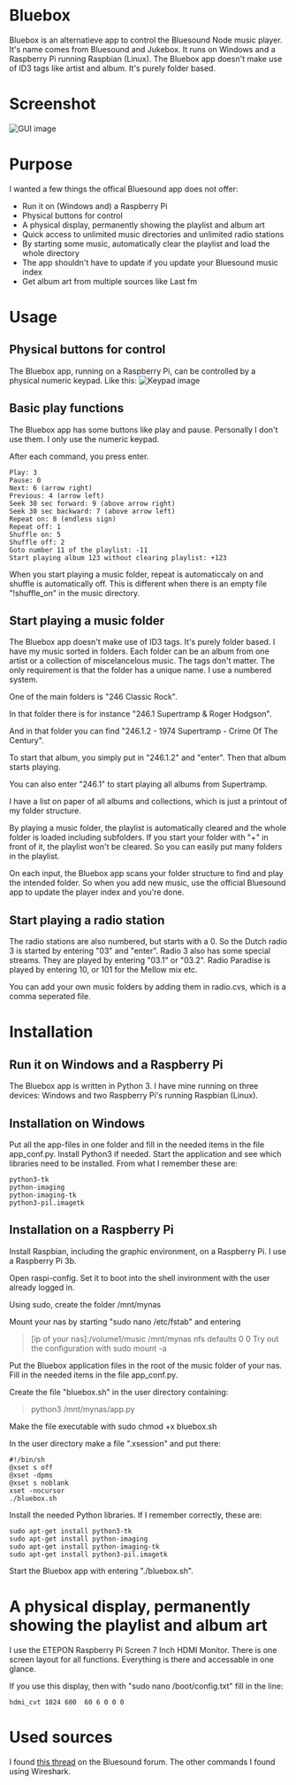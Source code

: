 # Bluebox #
Bluebox is an alternatieve app to control the Bluesound Node music player. It's name comes from Bluesound and Jukebox. It runs on Windows and a Raspberry Pi running Raspbian (Linux). The Bluebox app doesn't make use of ID3 tags like artist and album. It's purely folder based.

# Screenshot #
![GUI image](https://tweakers.net/ext/f/Kpma7dO1jsqwgu0KFJbyTHXK/full.png)

# Purpose #
I wanted a few things the offical Bluesound app does not offer:
* Run it on (Windows and) a Raspberry Pi
* Physical buttons for control 
* A physical display, permanently showing the playlist and album art
* Quick access to unlimited music directories and unlimited radio stations
* By starting some music, automatically clear the playlist and load the whole directory
* The app shouldn't have to update if you update your Bluesound music index
* Get album art from multiple sources like Last fm

# Usage #

## Physical buttons for control ##
The Bluebox app, running on a Raspberry Pi, can be controlled by a physical numeric keypad. Like this:
![Keypad image](https://tweakers.net/ext/f/Bp6pbeOblb8KT7XEZi70ZIwm/medium.jpg)

## Basic play functions ##
The Bluebox app has some buttons like play and pause. Personally I don't use them. I only use the numeric keypad. 

After each command, you press enter.

```
Play: 3
Pause: 0
Next: 6 (arrow right)
Previous: 4 (arrow left)
Seek 30 sec forward: 9 (above arrow right)
Seek 30 sec backward: 7 (above arrow left)
Repeat on: 8 (endless sign)
Repeat off: 1
Shuffle on: 5
Shuffle off: 2
Goto number 11 of the playlist: -11
Start playing album 123 without clearing playlist: +123
```

When you start playing a music folder, repeat is automaticcaly on and shuffle is automatically off. This is different when there is an empty file "!shuffle_on" in the music directory.

## Start playing a music folder ##
The Bluebox app doesn't make use of ID3 tags. It's purely folder based. I have my music sorted in folders. Each folder can be an album from one artist or a collection of miscelancelous music. The tags don't matter. The only requirement is that the folder has a unique name. I use a numbered system.

One of the main folders is "246 Classic Rock".

In that folder there is for instance "246.1 Supertramp & Roger Hodgson".

And in that folder you can find "246.1.2 - 1974 Supertramp - Crime Of The Century".

To start that album, you simply put in "246.1.2" and "enter". Then that album starts playing.

You can also enter "246.1" to start playing all albums from Supertramp.

I have a list on paper of all albums and collections, which is just a printout of my folder structure.

By playing a music folder, the playlist is automatically cleared and the whole folder is loaded including subfolders. If you start your folder with "+" in front of it, the playlist won't be cleared. So you can easily put many folders in the playlist.

On each input, the Bluebox app scans your folder structure to find and play the intended folder. So when you add new music, use the official Bluesound app to update the player index and you're done.

## Start playing a radio station ##
The radio stations are also numbered, but starts with a 0. So the Dutch radio 3 is started by entering "03" and "enter". Radio 3 also has some special streams. They are played by entering "03.1" or "03.2". Radio Paradise is played by entering 10, or 101 for the Mellow mix etc.

You can add your own music folders by adding them in radio.cvs, which is a comma seperated file.

# Installation #

## Run it on Windows and a Raspberry Pi ##
The Bluebox app is written in Python 3. I have mine running on three devices: Windows and two Raspberry Pi's running Raspbian (Linux).

## Installation on Windows ##
Put all the app-files in one folder and fill in the needed items in the file app_conf.py.
Install Python3 if needed.
Start the application and see which libraries need to be installed. From what I remember these are: 
```
python3-tk
python-imaging
python-imaging-tk
python3-pil.imagetk
```

## Installation on a Raspberry Pi ##
Install Raspbian, including the graphic environment, on a Raspberry Pi. I use a Raspberry Pi 3b.

Open raspi-config. Set it to boot into the shell invironment with the user already logged in.

Using sudo, create the folder /mnt/mynas

Mount your nas by starting "sudo nano /etc/fstab" and entering
> [ip of your nas]:/volume1/music /mnt/mynas nfs defaults  0  0
Try out the configuration with sudo mount -a

Put the Bluebox application files in the root of the music folder of your nas. Fill in the needed items in the file app_conf.py.

Create the file "bluebox.sh" in the user directory containing:
> python3 /mnt/mynas/app.py

Make the file executable with sudo chmod +x bluebox.sh 

In the user directory make a file ".xsession" and put there:
```
#!/bin/sh
@xset s off
@xset -dpms
@xset s noblank
xset -nocursor
./bluebox.sh
```

Install the needed Python libraries. If I remember correctly, these are:
```
sudo apt-get install python3-tk
sudo apt-get install python-imaging 
sudo apt-get install python-imaging-tk
sudo apt-get install python3-pil.imagetk
```

Start the Bluebox app with entering "./bluebox.sh".

# A physical display, permanently showing the playlist and album art #
I use the ETEPON Raspberry Pi Screen 7 Inch HDMI Monitor. There is one screen layout for all functions. Everything is there and accessable in one glance. 

If you use this display, then with "sudo nano /boot/config.txt" fill in the line:
```
hdmi_cvt 1024 600  60 6 0 0 0
```
# Used sources #
I found [this thread](https://helpdesk.bluesound.com/discussions/viewtopic.php?f=4&t=2293&sid=e011c0bdf3ede3ea1aeb057de63c1da8) on the Bluesound forum. The other commands I found using Wireshark.
